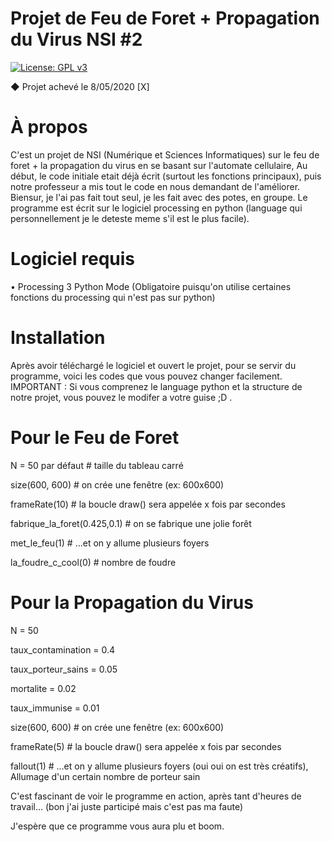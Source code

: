 # Projet de Feu de Foret + Propagation du Virus NSI #2
[![License: GPL v3](https://img.shields.io/badge/License-GPLv3-blue.svg)](https://www.gnu.org/licenses/gpl-3.0)

◆ Projet achevé le 8/05/2020 [X]

# À propos

C'est un projet de NSI (Numérique et Sciences Informatiques) sur le feu de foret + la propagation du virus en se basant sur l'automate cellulaire, Au début, le code initiale etait déjà écrit (surtout les fonctions principaux), puis notre professeur a mis tout le code en nous demandant de l'améliorer. Biensur, je l'ai pas fait tout seul, je les fait avec des potes, en groupe. Le programme est écrit sur le logiciel processing en python (language qui personnellement je le deteste meme s'il est le plus facile).

# Logiciel requis

• Processing 3 Python Mode (Obligatoire puisqu'on utilise certaines fonctions du processing qui n'est pas sur python)

# Installation

Après avoir téléchargé le logiciel et ouvert le projet, pour se servir du programme, voici les codes que vous pouvez changer facilement.
IMPORTANT : Si vous comprenez le language python et la structure de notre projet, vous pouvez le modifer a votre guise ;D .

# Pour le Feu de Foret

N      = 50 par défaut   # taille du tableau carré

size(600, 600)   # on crée une fenêtre (ex: 600x600)

frameRate(10)    # la boucle draw() sera appelée x fois par secondes

fabrique_la_foret(0.425,0.1) # on se fabrique une jolie forêt

met_le_feu(1)    # ...et on y allume plusieurs foyers

la_foudre_c_cool(0) # nombre de foudre

# Pour la Propagation du Virus

N      = 50

taux_contamination = 0.4

taux_porteur_sains = 0.05

mortalite = 0.02

taux_immunise = 0.01

size(600, 600)   # on crée une fenêtre (ex: 600x600)

frameRate(5)    # la boucle draw() sera appelée x fois par secondes

fallout(1)    # ...et on y allume plusieurs foyers (oui oui on est très créatifs), Allumage d'un certain nombre de porteur sain

C'est fascinant de voir le programme en action, après tant d'heures de travail... (bon j'ai juste participé mais c'est pas ma faute)

J'espère que ce programme vous aura plu et boom.
